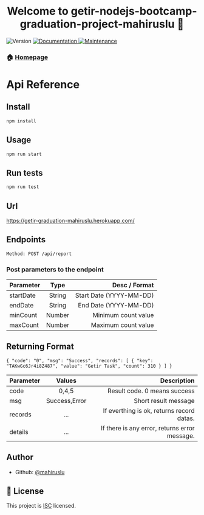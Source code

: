 <h1 align="center">Welcome to getir-nodejs-bootcamp-graduation-project-mahiruslu 👋</h1>
<p>
  <img alt="Version" src="https://img.shields.io/badge/version-1.0.0-blue.svg?cacheSeconds=2592000" />
  <a href="https://github.com/getir-nodejs-bootcamp/getir-nodejs-bootcamp-graduation-project-mahiruslu#readme" target="_blank">
    <img alt="Documentation" src="https://img.shields.io/badge/documentation-yes-brightgreen.svg" />
  </a>
  <a href="https://github.com/getir-nodejs-bootcamp/getir-nodejs-bootcamp-graduation-project-mahiruslu/graphs/commit-activity" target="_blank">
    <img alt="Maintenance" src="https://img.shields.io/badge/Maintained%3F-yes-green.svg" />
  </a>
</p>

### 🏠 [Homepage](https://github.com/getir-nodejs-bootcamp/getir-nodejs-bootcamp-graduation-project-mahiruslu#readme)

# Api Reference

## Install

```sh
npm install
```

## Usage

```sh
npm run start
```

## Run tests

```sh
npm run test
```

## Url
https://getir-graduation-mahiruslu.herokuapp.com/

## Endpoints

```sh
Method: POST /api/report
```

### Post parameters to the endpoint

| Parameter  | Type  | Desc / Format |
| :------------ |:---------------:| -----:|
| startDate      | String | Start Date (YYYY-MM-DD) |
| endDate      | String        |  End Date (YYYY-MM-DD) |
| minCount | Number        |    Minimum count value |
| maxCount | Number        |    Maximum count value |

## Returning Format
`{
    "code": "0",
    "msg": "Success",
    "records": [
        {
            "key": "TAKwGc6Jr4i8Z487",
            "value": "Getir Task",
            "count": 310
        }
    ]
}`

| Parameter | Values |  Description |
| :------------ |:---------------:| -----:|
| code      | 0,4,5  | Result code. 0 means success |
| msg      | Success,Error    | Short result message |
| records | ...  | If everthing is ok, returns record datas. |
| details | ...  | If there is any error, returns error message. |

## Author

* Github: [@mahiruslu](https://github.com/mahiruslu)


## 📝 License

This project is [ISC](https://github.com/getir-nodejs-bootcamp/getir-nodejs-bootcamp-graduation-project-mahiruslu/blob/master/LICENSE) licensed.
